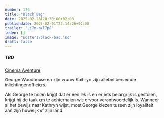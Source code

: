 ```yaml
---
number: 176
title: "Black Bag"
date: 2025-02-26T20:30:00+02:00
publishdate: 2025-02-01T22:14:26+02:00
trailer: "Lj7m-nxl7p8"
leden: []
image: "posters/black-bag.jpg"
draft: false
---
```


##### TBD

[Cinema Aventure](https://cinema-aventure.be/catalogue/movie/?6B3C3B4F-C695-4F52-DA14-56A2CCE5A429)

George Woodhouse en zijn vrouw Kathryn zijn allebei beroemde inlichtingenofficiers.
<!--more-->
Als George te horen krijgt dat er een lek is en er iets belangrijk is gestolen,
krijgt hij de taak om te achterhalen wie ervoor verantwoordelijk is. Wanneer
al het bewijs naar Kathryn wijst, moet George kiezen tussen zijn loyaliteit
aan zijn huwelijk of zijn land.
